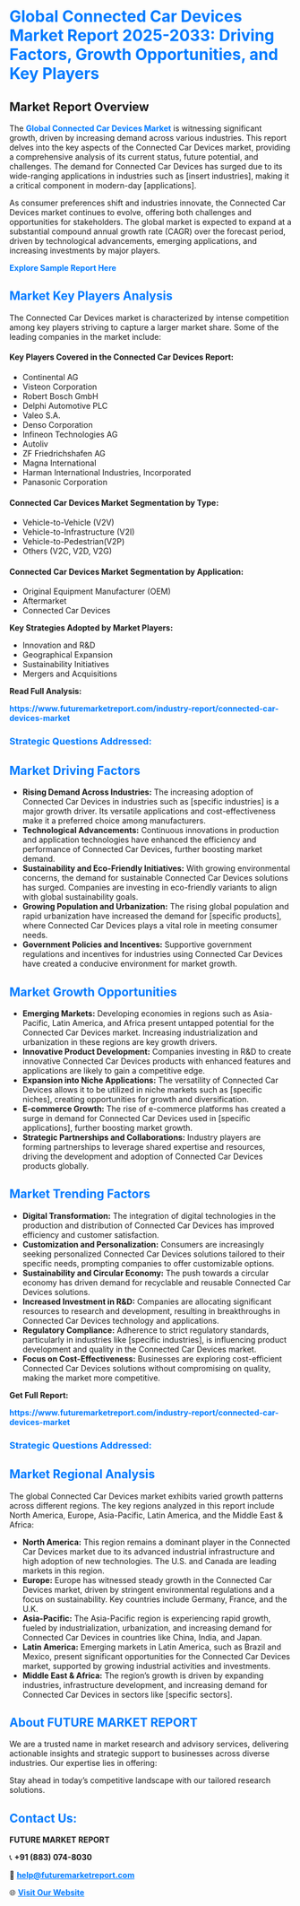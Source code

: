 <h1 style="color: #007BFF;">Global Connected Car Devices Market Report 2025-2033: Driving Factors, Growth Opportunities, and Key Players</h1>

<section id="overview">
<h2>Market Report Overview</h2>
<p>The <a href="https://www.futuremarketreport.com/industry-report/connected-car-devices-market" style="color: #007BFF; text-decoration: none;"><strong>Global Connected Car Devices Market</strong></a> is witnessing significant growth, driven by increasing demand across various industries. This report delves into the key aspects of the Connected Car Devices market, providing a comprehensive analysis of its current status, future potential, and challenges. The demand for Connected Car Devices has surged due to its wide-ranging applications in industries such as [insert industries], making it a critical component in modern-day [applications].</p>
<p>As consumer preferences shift and industries innovate, the Connected Car Devices market continues to evolve, offering both challenges and opportunities for stakeholders. The global market is expected to expand at a substantial compound annual growth rate (CAGR) over the forecast period, driven by technological advancements, emerging applications, and increasing investments by major players.</p>
</section>

<section id="overview">
<p><a href="https://www.futuremarketreport.com/request-sample/reportId=126825" style="color: #007BFF; text-decoration: none;"><strong>Explore Sample Report Here</strong></a></p>
</section>

<section id="key-players">
<h2 style="color: #007BFF;">Market Key Players Analysis</h2>
<p>The Connected Car Devices market is characterized by intense competition among key players striving to capture a larger market share. Some of the leading companies in the market include:</p>
<h4>Key Players Covered in the Connected Car Devices Report:</h4>
<ul><li>Continental AG</li><li>Visteon Corporation</li><li>Robert Bosch GmbH</li><li>Delphi Automotive PLC</li><li>Valeo S.A.</li><li>Denso Corporation</li><li>Infineon Technologies AG</li><li>Autoliv</li><li>ZF Friedrichshafen AG</li><li>Magna International</li><li>Harman International Industries, Incorporated</li><li>Panasonic Corporation</li></ul>
<h4>Connected Car Devices Market Segmentation by Type:</h4>
<ul><li>Vehicle-to-Vehicle (V2V)</li><li>Vehicle-to-Infrastructure (V2I)</li><li>Vehicle-to-Pedestrian(V2P)</li><li>Others (V2C, V2D, V2G)</li></ul>

<h4>Connected Car Devices Market Segmentation by Application:</h4>
<ul><li>Original Equipment Manufacturer (OEM)</li><li>Aftermarket</li><li>Connected Car Devices</li></ul>
<p><strong>Key Strategies Adopted by Market Players:</strong></p>
<ul>
<li>Innovation and R&D</li>
<li>Geographical Expansion</li>
<li>Sustainability Initiatives</li>
<li>Mergers and Acquisitions</li>
</ul>
</section>

<section>
<p><strong>Read Full Analysis: </strong></p><a href="https://www.futuremarketreport.com/industry-report/connected-car-devices-market" style="color: #007BFF; text-decoration: none;"><strong>https://www.futuremarketreport.com/industry-report/connected-car-devices-market</strong></a>
<h3 style="color: #007BFF;">Strategic Questions Addressed:</h3>
</section>

<section id="driving-factors">
<h2 style="color: #007BFF;">Market Driving Factors</h2>
<ul>
<li><strong>Rising Demand Across Industries:</strong> The increasing adoption of Connected Car Devices in industries such as [specific industries] is a major growth driver. Its versatile applications and cost-effectiveness make it a preferred choice among manufacturers.</li>
<li><strong>Technological Advancements:</strong> Continuous innovations in production and application technologies have enhanced the efficiency and performance of Connected Car Devices, further boosting market demand.</li>
<li><strong>Sustainability and Eco-Friendly Initiatives:</strong> With growing environmental concerns, the demand for sustainable Connected Car Devices solutions has surged. Companies are investing in eco-friendly variants to align with global sustainability goals.</li>
<li><strong>Growing Population and Urbanization:</strong> The rising global population and rapid urbanization have increased the demand for [specific products], where Connected Car Devices plays a vital role in meeting consumer needs.</li>
<li><strong>Government Policies and Incentives:</strong> Supportive government regulations and incentives for industries using Connected Car Devices have created a conducive environment for market growth.</li>
</ul>
</section>

<section id="growth-opportunities">
<h2 style="color: #007BFF;">Market Growth Opportunities</h2>
<ul>
<li><strong>Emerging Markets:</strong> Developing economies in regions such as Asia-Pacific, Latin America, and Africa present untapped potential for the Connected Car Devices market. Increasing industrialization and urbanization in these regions are key growth drivers.</li>
<li><strong>Innovative Product Development:</strong> Companies investing in R&D to create innovative Connected Car Devices products with enhanced features and applications are likely to gain a competitive edge.</li>
<li><strong>Expansion into Niche Applications:</strong> The versatility of Connected Car Devices allows it to be utilized in niche markets such as [specific niches], creating opportunities for growth and diversification.</li>
<li><strong>E-commerce Growth:</strong> The rise of e-commerce platforms has created a surge in demand for Connected Car Devices used in [specific applications], further boosting market growth.</li>
<li><strong>Strategic Partnerships and Collaborations:</strong> Industry players are forming partnerships to leverage shared expertise and resources, driving the development and adoption of Connected Car Devices products globally.</li>
</ul>
</section>

<section id="trending-factors">
<h2 style="color: #007BFF;">Market Trending Factors</h2>
<ul>
<li><strong>Digital Transformation:</strong> The integration of digital technologies in the production and distribution of Connected Car Devices has improved efficiency and customer satisfaction.</li>
<li><strong>Customization and Personalization:</strong> Consumers are increasingly seeking personalized Connected Car Devices solutions tailored to their specific needs, prompting companies to offer customizable options.</li>
<li><strong>Sustainability and Circular Economy:</strong> The push towards a circular economy has driven demand for recyclable and reusable Connected Car Devices solutions.</li>
<li><strong>Increased Investment in R&D:</strong> Companies are allocating significant resources to research and development, resulting in breakthroughs in Connected Car Devices technology and applications.</li>
<li><strong>Regulatory Compliance:</strong> Adherence to strict regulatory standards, particularly in industries like [specific industries], is influencing product development and quality in the Connected Car Devices market.</li>
<li><strong>Focus on Cost-Effectiveness:</strong> Businesses are exploring cost-efficient Connected Car Devices solutions without compromising on quality, making the market more competitive.</li>
</ul>
</section>

<section>
<p><strong>Get Full Report: </strong></p><a href="https://www.futuremarketreport.com/industry-report/connected-car-devices-market" style="color: #007BFF; text-decoration: none;"><strong>https://www.futuremarketreport.com/industry-report/connected-car-devices-market</strong></a>
<h3 style="color: #007BFF;">Strategic Questions Addressed:</h3>
</section>


<section id="regional-analysis">
<h2 style="color: #007BFF;">Market Regional Analysis</h2>
<p>The global Connected Car Devices market exhibits varied growth patterns across different regions. The key regions analyzed in this report include North America, Europe, Asia-Pacific, Latin America, and the Middle East & Africa:</p>
<ul>
<li><strong>North America:</strong> This region remains a dominant player in the Connected Car Devices market due to its advanced industrial infrastructure and high adoption of new technologies. The U.S. and Canada are leading markets in this region.</li>
<li><strong>Europe:</strong> Europe has witnessed steady growth in the Connected Car Devices market, driven by stringent environmental regulations and a focus on sustainability. Key countries include Germany, France, and the U.K.</li>
<li><strong>Asia-Pacific:</strong> The Asia-Pacific region is experiencing rapid growth, fueled by industrialization, urbanization, and increasing demand for Connected Car Devices in countries like China, India, and Japan.</li>
<li><strong>Latin America:</strong> Emerging markets in Latin America, such as Brazil and Mexico, present significant opportunities for the Connected Car Devices market, supported by growing industrial activities and investments.</li>
<li><strong>Middle East & Africa:</strong> The region’s growth is driven by expanding industries, infrastructure development, and increasing demand for Connected Car Devices in sectors like [specific sectors].</li>
</ul>
</section>

<footer>
<h2 style="color: #007BFF;">About FUTURE MARKET REPORT</h2>
<p>We are a trusted name in market research and advisory services, delivering actionable insights and strategic support to businesses across diverse industries. Our expertise lies in offering:</p>

<p>Stay ahead in today’s competitive landscape with our tailored research solutions.</p>

<h2 style="color: #007BFF;">Contact Us:</h2>
<p><strong>FUTURE MARKET REPORT</strong></p>
<p>📞 <strong>+91 (883) 074-8030</strong></p>
<p>📧 <strong><a href="mailto:help@futuremarketreport.com" style="color: #007BFF;">help@futuremarketreport.com</a></strong></p>
<p>🌐 <strong><a href="https://www.futuremarketreport.com/" style="color: #007BFF;">Visit Our Website</a></strong></p>
</footer>